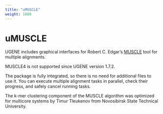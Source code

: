 ```yaml
---
title: "uMUSCLE"
weight: 1800
---
```


# uMUSCLE

UGENE includes graphical interfaces for Robert C. Edgar’s [MUSCLE](http://www.drive5.com/muscle) tool for multiple alignments.

MUSCLE4 is not supported since UGENE version 1.7.2.

The package is fully integrated, so there is no need for additional files to use it. You can execute multiple alignment tasks in parallel, check their progress, and safely cancel running tasks.

The k-mer clustering component of the MUSCLE algorithm was optimized for multicore systems by Timur Tleukenov from Novosibirsk State Technical University.